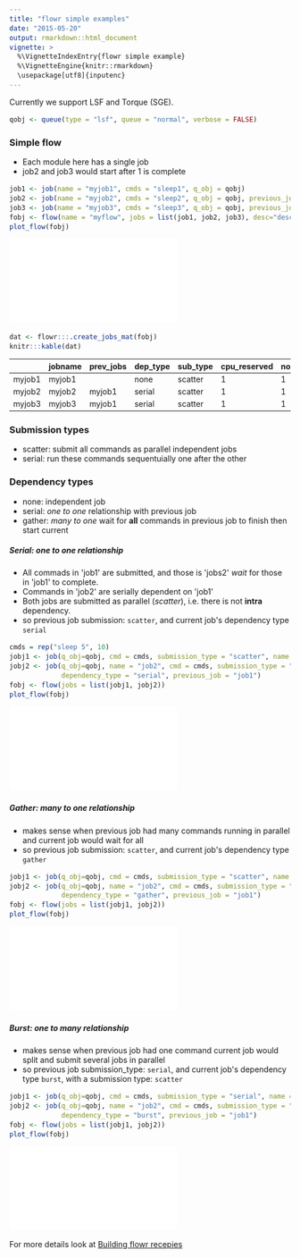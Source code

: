 ```yaml
---
title: "flowr simple examples"
date: "2015-05-20"
output: rmarkdown::html_document
vignette: >
  %\VignetteIndexEntry{flowr simple example}
  %\VignetteEngine{knitr::rmarkdown}
  \usepackage[utf8]{inputenc}
---
```




Currently we support LSF and Torque (SGE). 


```r
qobj <- queue(type = "lsf", queue = "normal", verbose = FALSE)
```

### Simple flow
- Each module here has a single job
- job2 and job3 would start after 1 is complete

```r
job1 <- job(name = "myjob1", cmds = "sleep1", q_obj = qobj)
job2 <- job(name = "myjob2", cmds = "sleep2", q_obj = qobj, previous_job = "myjob1", dependency_type = "serial")
job3 <- job(name = "myjob3", cmds = "sleep3", q_obj = qobj, previous_job = "myjob1", dependency_type = "serial")
fobj <- flow(name = "myflow", jobs = list(job1, job2, job3), desc="description")
plot_flow(fobj)
```

![plot of chunk plot_simpleflow](figure/plot_simpleflow-1.pdf) 


```r
dat <- flowr:::.create_jobs_mat(fobj)
knitr:::kable(dat)
```



|       |jobname |prev_jobs |dep_type |sub_type |cpu_reserved |nodes | jobid| prev_jobid|
|:------|:-------|:---------|:--------|:--------|:------------|:-----|-----:|----------:|
|myjob1 |myjob1  |          |none     |scatter  |1            |1     |     1|         NA|
|myjob2 |myjob2  |myjob1    |serial   |scatter  |1            |1     |     2|          1|
|myjob3 |myjob3  |myjob1    |serial   |scatter  |1            |1     |     3|          1|



### Submission types
- scatter: submit all commands as parallel independent jobs
- serial: run these commands sequentuially one after the other

### Dependency types
- none: independent job
- serial: *one to one* relationship with previous job
- gather: *many to one* wait for **all** commands in previous job to finish then start current


##### Serial: one to one relationship
- All commads in 'job1' are submitted, and those is 'jobs2' *wait* for those in 'job1' to complete.
- Commands in 'job2' are serially dependent on 'job1'
- Both jobs are submitted as parallel (*scatter*), i.e. there is not **intra** dependency.
- so previous job submission: `scatter`, and current job's dependency type `serial`

```r
cmds = rep("sleep 5", 10)
jobj1 <- job(q_obj=qobj, cmd = cmds, submission_type = "scatter", name = "job1")
jobj2 <- job(q_obj=qobj, name = "job2", cmd = cmds, submission_type = "scatter", 
             dependency_type = "serial", previous_job = "job1")
fobj <- flow(jobs = list(jobj1, jobj2))
plot_flow(fobj)
```

![plot of chunk unnamed-chunk-3](figure/unnamed-chunk-3-1.pdf) 

##### Gather: many to one relationship
- makes sense when previous job had many commands running in parallel and current job would wait for all
- so previous job submission: `scatter`, and current job's dependency type `gather`

```r
jobj1 <- job(q_obj=qobj, cmd = cmds, submission_type = "scatter", name = "job1")
jobj2 <- job(q_obj=qobj, name = "job2", cmd = cmds, submission_type = "scatter", 
             dependency_type = "gather", previous_job = "job1")
fobj <- flow(jobs = list(jobj1, jobj2))
plot_flow(fobj)
```

![plot of chunk unnamed-chunk-4](figure/unnamed-chunk-4-1.pdf) 

##### Burst: one to many relationship
- makes sense when previous job had one command current job would split and submit several jobs in parallel
- so previous job submission_type: `serial`, and current job's dependency type `burst`, with a submission type: `scatter`

```r
jobj1 <- job(q_obj=qobj, cmd = cmds, submission_type = "serial", name = "job1")
jobj2 <- job(q_obj=qobj, name = "job2", cmd = cmds, submission_type = "scatter", 
             dependency_type = "burst", previous_job = "job1")
fobj <- flow(jobs = list(jobj1, jobj2))
plot_flow(fobj)
```

![plot of chunk unnamed-chunk-5](figure/unnamed-chunk-5-1.pdf) 


For more details look at [Building flowr recepies](buid_main.html)
